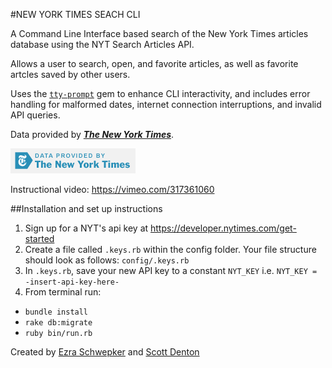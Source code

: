#NEW YORK TIMES SEACH CLI

A Command Line Interface based search of the New York Times articles
database using the NYT Search Articles API.

Allows a user to search,
open, and favorite articles, as well as favorite artcles saved
by other users.

Uses the [`tty-prompt`](https://github.com/piotrmurach/tty-prompt) gem to enhance CLI interactivity, and includes
error handling for malformed dates, internet connection interruptions,
and invalid API queries.

Data provided by [**_The New York Times_**](https://developer.nytimes.com).

[![New York times logo](./lib/poweredby_nytimes_200b.png)](https://developer.nytimes.com)

Instructional video: https://vimeo.com/317361060

##Installation and set up instructions
1) Sign up for a NYT's api key at https://developer.nytimes.com/get-started
2) Create a file called `.keys.rb` within the config folder.
Your file structure should look as follows: `config/.keys.rb`
3) In `.keys.rb`, save your new API key to a constant `NYT_KEY`
i.e. `NYT_KEY = -insert-api-key-here-`
4) From terminal run:
- `bundle install`
- `rake db:migrate`
- `ruby bin/run.rb`

Created by [Ezra Schwepker](https://github.com/MoreSaltMoreLemon)  and [Scott Denton](https://github.com/ScottDenton)
